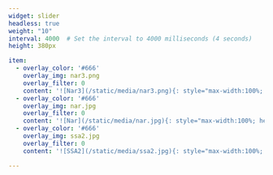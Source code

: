 ```yaml
---
widget: slider
headless: true
weight: "10"
interval: 4000  # Set the interval to 4000 milliseconds (4 seconds)
height: 380px

item:
  - overlay_color: '#666'
    overlay_img: nar3.png
    overlay_filter: 0
    content: '![Nar3](/static/media/nar3.png){: style="max-width:100%; height:auto;"}'
  - overlay_color: '#666'
    overlay_img: nar.jpg
    overlay_filter: 0
    content: '![Nar](/static/media/nar.jpg){: style="max-width:100%; height:auto;"}'
  - overlay_color: '#666'
    overlay_img: ssa2.jpg
    overlay_filter: 0
    content: '![SSA2](/static/media/ssa2.jpg){: style="max-width:100%; height:auto;"}'

---
```

